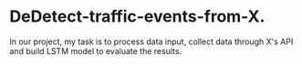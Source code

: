# DeDetect-traffic-events-from-X.
In our project, my task is to process data input, collect data through X's API and build LSTM model to evaluate the results.

